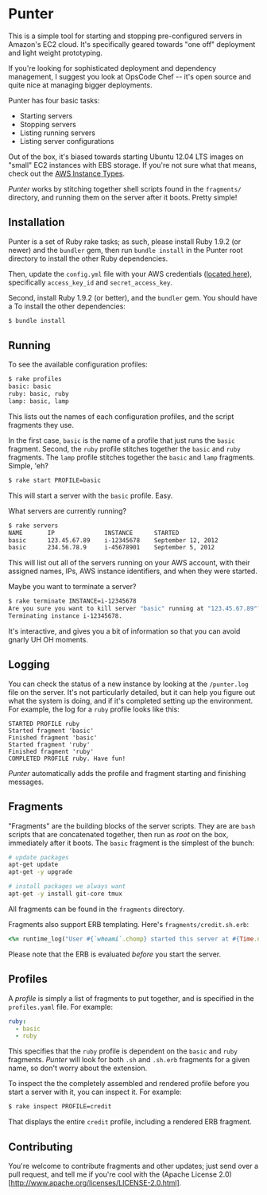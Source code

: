 # Punter

This is a simple tool for starting and stopping pre-configured servers in Amazon's EC2 cloud. It's specifically geared towards "one off" deployment and light weight prototyping.

If you're looking for sophisticated deployment and dependency management, I suggest you look at OpsCode Chef -- it's open source and quite nice at managing bigger deployments.

Punter has four basic tasks:

- Starting servers
- Stopping servers
- Listing running servers
- Listing server configurations

Out of the box, it's biased towards starting Ubuntu 12.04 LTS images on "small" EC2 instances with EBS storage. If you're not sure what that means, check out the [AWS Instance Types](http://aws.amazon.com/ec2/#instance).

_Punter_ works by stitching together shell scripts found in the `fragments/` directory, and running them on the server after it boots. Pretty simple!

## Installation

Punter is a set of Ruby rake tasks; as such, please install Ruby 1.9.2 (or newer) and the `bundler` gem, then run `bundle install` in the Punter root directory to install the other Ruby dependencies.

Then, update the `config.yml` file with your AWS credentials ([located here](https://portal.aws.amazon.com/gp/aws/securityCredentials#access_credentials)), specifically `access_key_id` and `secret_access_key`.

Second, install Ruby 1.9.2 (or better), and the `bundler` gem. You should have a To install the other dependencies:

```bash
$ bundle install
```

## Running

To see the available configuration profiles:

```bash
$ rake profiles
basic: basic
ruby: basic, ruby
lamp: basic, lamp
```

This lists out the names of each configuration profiles, and the script fragments they use.

In the first case, `basic` is the name of a profile that just runs the `basic` fragment. Second, the `ruby` profile stitches together the `basic` and `ruby` fragments. The `lamp` profile stitches together the `basic` and `lamp` fragments. Simple, 'eh?

```bash
$ rake start PROFILE=basic
```

This will start a server with the `basic` profile. Easy.

What servers are currently running?

```bash
$ rake servers
NAME       IP              INSTANCE      STARTED
basic      123.45.67.89    i-12345678    September 12, 2012
basic      234.56.78.9     i-45678901    September 5, 2012
```

This will list out all of the servers running on your AWS account, with their assigned names, IPs, AWS instance identifiers, and when they were started.

Maybe you want to terminate a server?

```bash
$ rake terminate INSTANCE=i-12345678
Are you sure you want to kill server "basic" running at "123.45.67.89"? [y/N] y
Terminating instance i-12345678.
```

It's interactive, and gives you a bit of information so that you can avoid gnarly UH OH moments.

## Logging

You can check the status of a new instance by looking at the `/punter.log` file on the server. It's not particularly detailed, but it can help you figure out what the system is doing, and if it's completed setting up the environment. For example, the log for a `ruby` profile looks like this:

```
STARTED PROFILE ruby
Started fragment 'basic'
Finished fragment 'basic'
Started fragment 'ruby'
Finished fragment 'ruby'
COMPLETED PROFILE ruby. Have fun!
```

_Punter_ automatically adds the profile and fragment starting and finishing messages.

## Fragments

"Fragments" are the building blocks of the server scripts. They are are `bash` scripts that are concatenated together, then run as _root_ on the box, immediately after it boots. The `basic` fragment is the simplest of the bunch:

```bash
# update packages
apt-get update
apt-get -y upgrade

# install packages we always want
apt-get -y install git-core tmux
```

All fragments can be found in the `fragments` directory.

Fragments also support ERB templating. Here's `fragments/credit.sh.erb`:

```ruby
<%= runtime_log("User #{`whoami`.chomp} started this server at #{Time.now}") %>
```

Please note that the ERB is evaluated _before_ you start the server.

## Profiles

A _profile_ is simply a list of fragments to put together, and is specified in the `profiles.yaml` file. For example:

```yaml
ruby:
  - basic
  - ruby
```

This specifies that the `ruby` profile is dependent on the `basic` and `ruby` fragments. _Punter_ will look for both `.sh` and `.sh.erb` fragments for a given name, so don't worry about the extension.

To inspect the the completely assembled and rendered profile before you start a server with it, you can inspect it. For example:

```bash
$ rake inspect PROFILE=credit
```

That displays the entire `credit` profile, including a rendered ERB fragment.

## Contributing

You're welcome to contribute fragments and other updates; just send over a pull request, and tell me if you're cool with the (Apache License 2.0)[http://www.apache.org/licenses/LICENSE-2.0.html].

